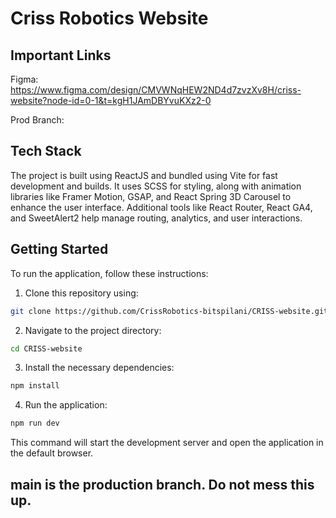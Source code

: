# Criss Robotics Website

## Important Links

Figma: https://www.figma.com/design/CMVWNqHEW2ND4d7zvzXv8H/criss-website?node-id=0-1&t=kgH1JAmDBYvuKXz2-0

Prod Branch: 


## Tech Stack

The project is built using ReactJS and bundled using Vite for fast development and builds. It uses SCSS for styling, along with animation libraries like Framer Motion, GSAP, and React Spring 3D Carousel to enhance the user interface. Additional tools like React Router, React GA4, and SweetAlert2 help manage routing, analytics, and user interactions.


## Getting Started

To run the application, follow these instructions:

1. Clone this repository using:

```bash
git clone https://github.com/CrissRobotics-bitspilani/CRISS-website.git
```

2. Navigate to the project directory:

```bash
cd CRISS-website
```

3. Install the necessary dependencies:

```bash
npm install
```

4. Run the application:

```bash
npm run dev
```

This command will start the development server and open the application in the default browser.


## main is the production branch. Do not mess this up.